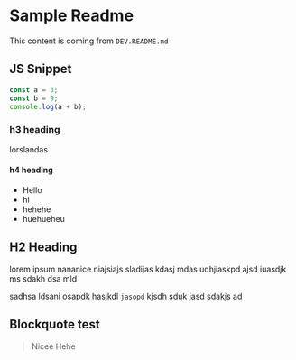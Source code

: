# Sample Readme

This content is coming from `DEV.README.md`

## JS Snippet

```js
const a = 3;
const b = 9;
console.log(a + b);
```

### h3 heading

lorslandas

#### h4 heading

- Hello
- hi
- hehehe
- huehueheu


## H2 Heading

lorem ipsum nananice niajsiajs sladijas kdasj mdas udhjiaskpd ajsd iuasdjk ms sdakh dsa mld 

sadhsa ldsani osapdk hasjkdl `jasopd` kjsdh sduk jasd sdakjs ad


## Blockquote test

> Nicee
> Hehe